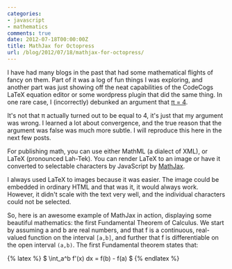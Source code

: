 ```yaml
---
categories:
- javascript
- mathematics
comments: true
date: 2012-07-18T00:00:00Z
title: MathJax for Octopress
url: /blog/2012/07/18/mathjax-for-octopress/
---
```


I have had many blogs in the past that had some mathematical flights of fancy on them. Part of it was a log of fun things I was exploring, and another part was just showing off the neat capabilities of the CodeCogs LaTeX equation editor or some wordpress plugin that did the same thing. In one rare case, I (incorrectly) debunked an argument that [&pi; = 4](http://28.media.tumblr.com/tumblr_lbxrvcK4pk1qbylvso1_400.png).

It's not that &pi; actually turned out to be equal to 4, it's just that my argument was wrong. I learned a lot about convergence, and the true reason that the argument was false was much more subtle. I will reproduce this here in the next few posts.

For publishing math, you can use either MathML (a dialect of XML), or LaTeX (pronounced Lah-Tek). You can render LaTeX to an image or have it converted to selectable characters by JavaScript by [MathJax](http://www.mathjax.org/). 

I always used LaTeX to images because it was easier. The image could be embedded in ordinary HTML and that was it, it would always work. However, it didn't scale with the text very well, and the individual characters could not be selected.

So, here is an awesome example of MathJax in action, displaying some beautiful mathematics: the first Fundamental Theorem of Calculus. We start by assuming a and b are real numbers, and that f is a continuous, real-valued function on the interval `[a,b]`, and further that f is differentiable on the open interval `(a,b)`. The first Fundamental theorem states that:

{% latex %}
  $ \int_a^b f'(x) dx = f(b) - f(a) $
{% endlatex %}
